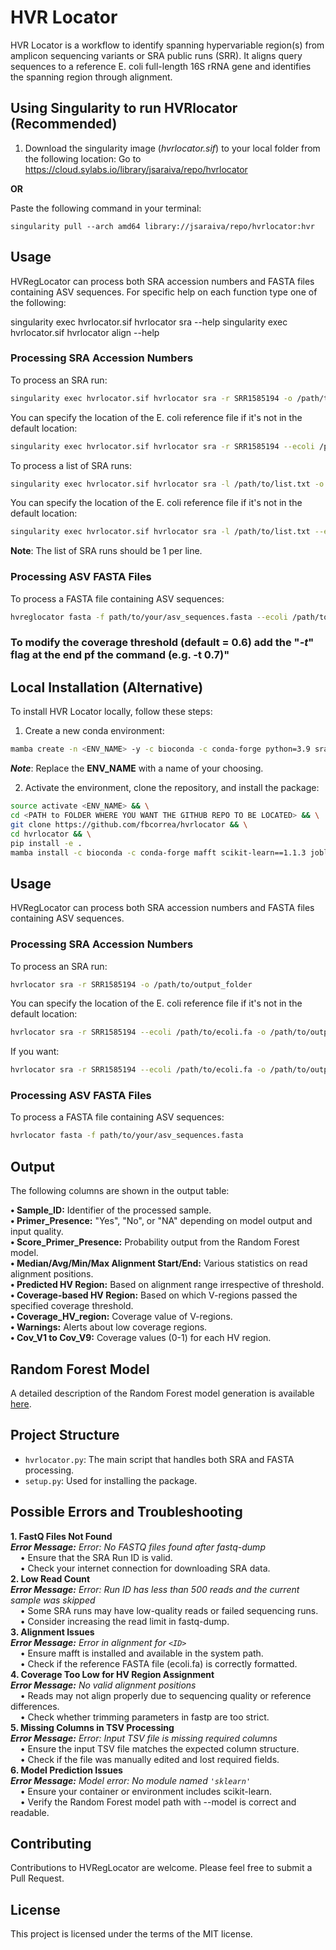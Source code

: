 # HVR Locator

HVR Locator is a workflow to identify spanning hypervariable region(s) from amplicon sequencing variants or SRA public runs (SRR). It aligns query sequences to a reference E. coli full-length 16S rRNA gene and identifies the spanning region through alignment.

## Using Singularity to run HVRlocator (Recommended)


1. Download the singularity image (*hvrlocator.sif*) to your local folder from the following location:
Go to <https://cloud.sylabs.io/library/jsaraiva/repo/hvrlocator>

**OR**

Paste the following command in your terminal:
```
singularity pull --arch amd64 library://jsaraiva/repo/hvrlocator:hvr
```

## Usage

HVRegLocator can process both SRA accession numbers and FASTA files containing ASV sequences. For specific help on each function type one of the following:

singularity exec hvrlocator.sif hvrlocator sra --help
singularity exec hvrlocator.sif hvrlocator align --help

### Processing SRA Accession Numbers

To process an SRA run:

```bash
singularity exec hvrlocator.sif hvrlocator sra -r SRR1585194 -o /path/to/output/folder
```

You can specify the location of the E. coli reference file if it's not in the default location:

```bash
singularity exec hvrlocator.sif hvrlocator sra -r SRR1585194 --ecoli /path/to/ecoli.fa -o /path/to/output/folder
```

To process a list of SRA runs:

```bash
singularity exec hvrlocator.sif hvrlocator sra -l /path/to/list.txt -o /path/to/output/folder
```
You can specify the location of the E. coli reference file if it's not in the default location:

```bash
singularity exec hvrlocator.sif hvrlocator sra -l /path/to/list.txt --ecoli /path/to/ecoli.fa -o /path/to/output/folder
```

**Note**: The list of SRA runs should be 1 per line.


### Processing ASV FASTA Files

To process a FASTA file containing ASV sequences:

```bash
hvreglocator fasta -f path/to/your/asv_sequences.fasta --ecoli /path/to/ecoli.fa -o /path/to/output/folder
```

### To modify the coverage threshold (default = 0.6) add the "*-t*" flag at the end pf the command (e.g. -t 0.7)" 

## Local Installation (Alternative)

To install HVR Locator locally, follow these steps:

1. Create a new conda environment:

```bash
mamba create -n <ENV_NAME> -y -c bioconda -c conda-forge python=3.9 sra-tools fastp biopython numpy scipy vsearch
```
***Note***: Replace the **ENV_NAME** with a name of your choosing.

2. Activate the environment, clone the repository, and install the package:

```bash
source activate <ENV_NAME> && \
cd <PATH to FOLDER WHERE YOU WANT THE GITHUB REPO TO BE LOCATED> && \
git clone https://github.com/fbcorrea/hvrlocator && \
cd hvrlocator && \
pip install -e .
mamba install -c bioconda -c conda-forge mafft scikit-learn==1.1.3 joblib
```


## Usage

HVRegLocator can process both SRA accession numbers and FASTA files containing ASV sequences.

### Processing SRA Accession Numbers

To process an SRA run:

```bash
hvrlocator sra -r SRR1585194 -o /path/to/output_folder
```

You can specify the location of the E. coli reference file if it's not in the default location:

```bash
hvrlocator sra -r SRR1585194 --ecoli /path/to/ecoli.fa -o /path/to/output_folder
```

If you want:

```bash
hvrlocator sra -r SRR1585194 --ecoli /path/to/ecoli.fa -o /path/to/output_folder
```
### Processing ASV FASTA Files

To process a FASTA file containing ASV sequences:

```bash
hvrlocator fasta -f path/to/your/asv_sequences.fasta
```

## Output
The following columns are shown in the output table:

**•	Sample_ID:** Identifier of the processed sample.<br/>
**•	Primer_Presence:** "Yes", "No", or "NA" depending on model output and input quality.<br/>
**•	Score_Primer_Presence:** Probability output from the Random Forest model.<br/>
**•	Median/Avg/Min/Max Alignment Start/End:** Various statistics on read alignment positions.<br/>
**•	Predicted HV Region:** Based on alignment range irrespective of threshold.<br/>
**•	Coverage-based HV Region:** Based on which V-regions passed the specified coverage threshold.<br/>
**•	Coverage_HV_region:** Coverage value of V-regions.<br/>
**•	Warnings:** Alerts about low coverage regions.<br/>
**•	Cov_V1 to Cov_V9:** Coverage values (0-1) for each HV region.<br/>

## Random Forest Model

A detailed description of the Random Forest model generation is available [here](https://github.com/fbcorrea/hvrlocator/blob/main/Random%20Forest%20Model%20for%20Primer%20Presence%20Prediction.docx).

## Project Structure

- `hvrlocator.py`: The main script that handles both SRA and FASTA processing.
- `setup.py`: Used for installing the package.

## Possible Errors and Troubleshooting
**1. FastQ Files Not Found** <br/>
***Error Message:** Error: No FASTQ files found after fastq-dump*<br/>
&nbsp;&nbsp;&nbsp;&nbsp;•	Ensure that the SRA Run ID is valid.<br/>
&nbsp;&nbsp;&nbsp;&nbsp;•	Check your internet connection for downloading SRA data.<br/>
**2. Low Read Count**<br/>
***Error Message:** Error: Run ID has less than 500 reads and the current sample was skipped*<br/>
&nbsp;&nbsp;&nbsp;&nbsp;•	Some SRA runs may have low-quality reads or failed sequencing runs.<br/>
&nbsp;&nbsp;&nbsp;&nbsp;•	Consider increasing the read limit in fastq-dump.<br/>
**3. Alignment Issues**<br/>
***Error Message:*** *Error in alignment for ``<ID>``*<br/>
&nbsp;&nbsp;&nbsp;&nbsp;•	Ensure mafft is installed and available in the system path.<br/>
&nbsp;&nbsp;&nbsp;&nbsp;•	Check if the reference FASTA file (ecoli.fa) is correctly formatted.<br/>
**4. Coverage Too Low for HV Region Assignment**<br/>
***Error Message:** No valid alignment positions*<br/>
&nbsp;&nbsp;&nbsp;&nbsp;•	Reads may not align properly due to sequencing quality or reference differences.<br/>
&nbsp;&nbsp;&nbsp;&nbsp;•	Check whether trimming parameters in fastp are too strict.<br/>
**5. Missing Columns in TSV Processing**<br/>
***Error Message:** Error: Input TSV file is missing required columns*<br/>
&nbsp;&nbsp;&nbsp;&nbsp;•	Ensure the input TSV file matches the expected column structure.<br/>
&nbsp;&nbsp;&nbsp;&nbsp;•	Check if the file was manually edited and lost required fields.<br/>
**6. Model Prediction Issues**<br/>
***Error Message:** Model error: No module named ``'sklearn'``*<br/>
&nbsp;&nbsp;&nbsp;&nbsp;•	Ensure your container or environment includes scikit-learn.<br/>
&nbsp;&nbsp;&nbsp;&nbsp;•	Verify the Random Forest model path with --model is correct and readable. <br/>



## Contributing

Contributions to HVRegLocator are welcome. Please feel free to submit a Pull Request.

## License

This project is licensed under the terms of the MIT license.
